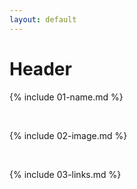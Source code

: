 ```yaml
---
layout: default
---
```


# Header
{% include 01-name.md %}

<br>

{% include 02-image.md %}

<br>

{% include 03-links.md %}

